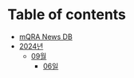 # Table of contents

* [mQRA News DB](README.md)
* [2024년](2024/2024.md)  
  * [09월](2024/09/202409.md)
    * [06일](2024/09/20240906.md)
